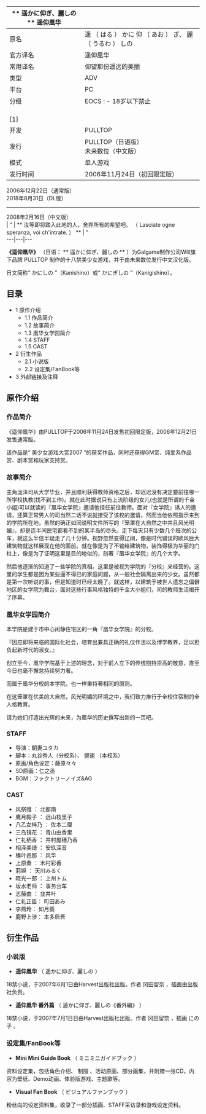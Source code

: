 |  ** 遥かに仰ぎ、麗しの  ** 遥仰凰华  ||
|---|---|
|原名  |  遥  （  はる  ）  かに  仰  （  あお  ）  ぎ、  麗  （  うるわ  ）  しの   |
|官方译名  |  遥仰凰华   |
|常用译名  |  仰望那份遥远的美丽   |
|类型  |  ADV   |
|平台  |  PC   |
|分级  |    EOCS  :    \- 18岁以下禁止|
|<br>[1]  |
|开发  |  PULLTOP   |
|发行  |  PULLTOP（日语版）   <br>未来数位（中文版）  |
|模式  |  单人游戏   |
|发行时间  |  2006年11月24日（初回限定版）   |
2006年12月22日（通常版）  
2018年8月31日（DL版）

* * *

2008年2月16日（中文版）  
|  “  |  ** 汝等即将踏入此地的人，舍弃所有的希望吧。  （  Lasciate ogne speranza, voi ch'intrate.  ）  ** |  ”   
---|---|---  
  
**《遥仰凰华》** （日语： ** 遥かに仰ぎ、麗しの  ** ）为Galgame制作公司Will旗下品牌  PULLTOP
制作的十八禁美少女游戏，并于由未来数位发行中文汉化版。

日文简称“  かにしの  ”（Kanishino）或“  かにぎしの  ”（Kanigishino）。

##  目录

  * 1  原作介绍 
    * 1.1  作品简介 
    * 1.2  故事简介 
    * 1.3  凰华女学园简介 
    * 1.4  STAFF 
    * 1.5  CAST 
  * 2  衍生作品 
    * 2.1  小说版 
    * 2.2  设定集/FanBook等 
  * 3  外部链接及注释 

##  原作介绍

###  作品简介

《遥仰凰华》由PULLTOP于2006年11月24日发售初回限定版，2006年12月21日发售通常版。

该作品是“  美少女游戏大赏2007  ”的获奖作品，同时还获得GM赏、纯爱系作品赏、剧本赏和玩家支持赏。

###  故事简介

主角泷泽司从大学毕业，并且顺利获得教师资格之后，却迟迟没有决定要前往哪一所学校执教(找不到工作)。就在此时据说只有上流阶级的女儿(也就是所谓的千金小姐)可以就读的『凰华女学院』邀请他担任前往教师。面对『女学院』诱人的邀请，还算正常男人的司当然二话不说就接受了该校的邀请，然而当他依照指示来到的学院所在地，虽然的确正如同说明文件所写的『笼罩在大自然之中并且风光明媚』，却是连半间民宅都看不到的某半岛的尽头。走下每天只有少数几个班次的公车，就这么半信半疑走了几十分钟。视野忽然变得辽阔，像是时代错误的欧风巨大建筑物就这样展现在他的面前。就在像是为了不输给建筑物，装饰得极为华丽的门柱上，像是为了证明这里是目的地似的，刻著『凰华女学院』的几个大字。

然后他逐渐的知道了一些学院的真相。这里是被视为学院的『分校』来经营的。这里的学生都是因为某些逼不得已的家庭问题，从一般社会隔离出来的少女。虽然都是第一次听说的事，但是知道时已经太晚了。就这样，以建筑于被世人遗忘之偏僻地区的女学院为舞台，面对这些行事风格独特的千金大小姐们，司的教师生活揭开了序幕。

###  凰华女学园简介

本学院是建于市中心闲静住宅区的一角『凰华女学院』的分校。

『因应即将来临的国际化社会，培育出兼具正确的礼仪作法以及博学教养，足以担负起新时代的淑女。』

创立至今，凰华学院基于上述的理念，对于前人立下的传统抱持崇高的敬意，直至今日也毫不懈怠持续努力著。

而属于凰华分校的本学院，也一样秉持著相同的原则。

在这笼罩在优美的大自然，风光明媚的环境之中，我们致力推行于全校住宿制的全人格教育。

请为她们打造出光辉的未来，为凰华的历史撰写出新的一页吧。

###  STAFF

  * 导演：朝妻ユタカ 
  * 脚本：丸谷秀人（分校系）、  健速  （本校系） 
  * 原画/角色设定：藤原々々 
  * SD原画：仁之丞 
  * BGM：ファクトリーノイズ&AG 

###  CAST

  * 风祭雅  ：  北都南 
  * 鹰月殿子  ：  远山枝里子 
  * 八乙女梓乃  ：  佐本二厘 
  * 三岛镜花  ：  青山由香里 
  * 仁礼栖香  ：  井村屋穗乃香 
  * 相泽美绮  ：  安玖深音 
  * 榛叶邑那  ：  风华 
  * 上原奏  ：  木村彩香 
  * 莉妲  ：  天川みるく 
  * 晓光一郎  ：  上州トム 
  * 坂水老师  ：  事务台车 
  * 志藤由  ：  韭井叶 
  * 仁礼正臣：  町田あみ 
  * 李燕玲：  如月葵 
  * 鹿野上涉：  本多启吾 

##  衍生作品

###  小说版

  * **遥仰凰华** （  遥かに仰ぎ、麗しの  ） 

18禁小说，于2007年6月1日由Harvest出版社出版。作者  冈田留奈  ，插画由出版社负责。

  * **遥仰凰华 番外篇** （  遥かに仰ぎ、麗しの《番外編》  ） 

18禁小说，于2007年7月1日日由Harvest出版社出版。作者  冈田留奈  ，插画  にの子  。

###  设定集/FanBook等

  * **Mini Mini Guide Book** （  ミニミニガイドブック  ） 

资料设定集，包括角色介绍、  制服  、活动原画、部分画集，并附赠一张CD，内容为壁纸、Demo动画、体验版游戏、主题歌等。

  * **Visual Fan Book** （  ビジュアルファンブック  ） 

粉丝向的设定资料集，收录了一部分插画、STAFF采访录和游戏设定资料。

  